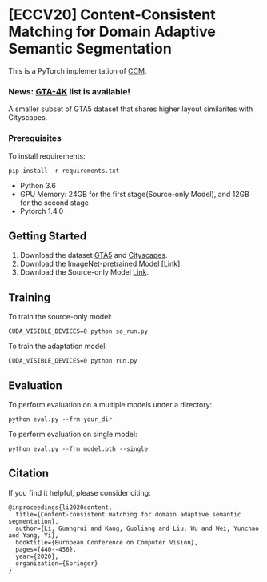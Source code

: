 # [ECCV20] Content-Consistent Matching for Domain Adaptive Semantic Segmentation

This is a PyTorch implementation of [CCM](http://www.ecva.net/papers/eccv_2020/papers_ECCV/papers/123590426.pdf).  


### News: [GTA-4K](https://github.com/Solacex/CCM/tree/master/GTA5-4K) list is available! 
A smaller subset of GTA5 dataset that shares higher layout similarites with Cityscapes. 


### Prerequisites

To install requirements:

```setup
pip install -r requirements.txt
```

- Python 3.6
- GPU Memory: 24GB for the first stage(Source-only Model), and 12GB for the second stage
- Pytorch 1.4.0



## Getting Started

1. Download the dataset [GTA5](https://download.visinf.tu-darmstadt.de/data/from_games/) and [Cityscapes](https://www.cityscapes-dataset.com/).
2. Download the ImageNet-pretrained Model [[Link](https://drive.google.com/open?id=13kjtX481LdtgJcpqD3oROabZyhGLSBm2)].
3. Download the Source-only Model [Link](https://drive.google.com/file/d/1-52RggreImwr_BVcGzm41j0mchxclwwu/view?usp=sharing). 

## Training

To train the source-only model:

```train
CUDA_VISIBLE_DEVICES=0 python so_run.py
```

To train the adaptation model:

```train
CUDA_VISIBLE_DEVICES=0 python run.py
```

## Evaluation

To perform evaluation on a multiple models under a directory:

```eval
python eval.py --frm your_dir 
```

To perform evaluation on single model:

```eval
python eval.py --frm model.pth --single
```



## Citation 

If you find it helpful, please consider citing: 

```
@inproceedings{li2020content,
  title={Content-consistent matching for domain adaptive semantic segmentation},
  author={Li, Guangrui and Kang, Guoliang and Liu, Wu and Wei, Yunchao and Yang, Yi},
  booktitle={European Conference on Computer Vision},
  pages={440--456},
  year={2020},
  organization={Springer}
}
```

